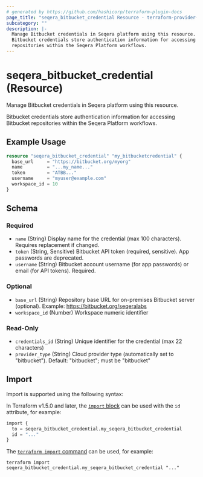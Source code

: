 ```yaml
---
# generated by https://github.com/hashicorp/terraform-plugin-docs
page_title: "seqera_bitbucket_credential Resource - terraform-provider-seqera"
subcategory: ""
description: |-
  Manage Bitbucket credentials in Seqera platform using this resource.
  Bitbucket credentials store authentication information for accessing Bitbucket
  repositories within the Seqera Platform workflows.
---
```


# seqera_bitbucket_credential (Resource)

Manage Bitbucket credentials in Seqera platform using this resource.

Bitbucket credentials store authentication information for accessing Bitbucket
repositories within the Seqera Platform workflows.

## Example Usage

```terraform
resource "seqera_bitbucket_credential" "my_bitbucketcredential" {
  base_url     = "https://bitbucket.org/myorg"
  name         = "...my_name..."
  token        = "ATBB..."
  username     = "myuser@example.com"
  workspace_id = 10
}
```

<!-- schema generated by tfplugindocs -->
## Schema

### Required

- `name` (String) Display name for the credential (max 100 characters). Requires replacement if changed.
- `token` (String, Sensitive) Bitbucket API token (required, sensitive). App passwords are deprecated.
- `username` (String) Bitbucket account username (for app passwords) or email (for API tokens). Required.

### Optional

- `base_url` (String) Repository base URL for on-premises Bitbucket server (optional). Example: https://bitbucket.org/seqeralabs
- `workspace_id` (Number) Workspace numeric identifier

### Read-Only

- `credentials_id` (String) Unique identifier for the credential (max 22 characters)
- `provider_type` (String) Cloud provider type (automatically set to "bitbucket"). Default: "bitbucket"; must be "bitbucket"

## Import

Import is supported using the following syntax:

In Terraform v1.5.0 and later, the [`import` block](https://developer.hashicorp.com/terraform/language/import) can be used with the `id` attribute, for example:

```terraform
import {
  to = seqera_bitbucket_credential.my_seqera_bitbucket_credential
  id = "..."
}
```

The [`terraform import` command](https://developer.hashicorp.com/terraform/cli/commands/import) can be used, for example:

```shell
terraform import seqera_bitbucket_credential.my_seqera_bitbucket_credential "..."
```
